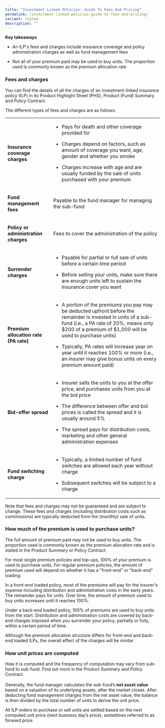 ```yaml
---
title: "Investment Linked Policies: Guide To Fees And Pricing"
permalink: /investment-linked-policies-guide-to-fees-and-pricing/
variant: tiptap
description: ""
---
```

<p><strong>Key takeaways</strong>
</p>
<ul data-tight="true" class="tight">
<li>
<p>An ILP's fees and charges include insurance coverage and policy administration
charges as well as fund management fees</p>
</li>
<li>
<p>Not all of your premium paid may be used to buy units. The proportion
used is commonly known as the premium allocation rate</p>
</li>
</ul>
<h3><strong>Fees and charges</strong></h3>
<p>You can find the details of all the charges of an investment-linked insurance
policy (ILP) in its Product Highlight Sheet (PHS), Product (Fund) Summary
and Policy Contract.</p>
<p>The different types of fees and charges are as follows:</p>
<table style="minWidth: 50px">
<colgroup>
<col>
<col>
</colgroup>
<tbody>
<tr>
<td rowspan="1" colspan="1">
<p><strong>Insurance coverage charges</strong>
</p>
</td>
<td rowspan="1" colspan="1">
<ul data-tight="true" class="tight">
<li>
<p>Pays for death and other coverage provided for</p>
</li>
<li>
<p>Charges depend on factors, such as amount of coverage you want, age, gender
and whether you smoke</p>
</li>
<li>
<p>Charges increase with age and are usually funded by the sale of units
purchased with your premium</p>
</li>
</ul>
</td>
</tr>
<tr>
<td rowspan="1" colspan="1">
<p><strong>Fund management fees</strong>
</p>
</td>
<td rowspan="1" colspan="1">
<p>Payable to the fund manager for managing the sub-fund</p>
</td>
</tr>
<tr>
<td rowspan="1" colspan="1">
<p><strong>Policy or administration charges</strong>
</p>
</td>
<td rowspan="1" colspan="1">
<p>Fees to cover the administration of the policy</p>
</td>
</tr>
<tr>
<td rowspan="1" colspan="1">
<p><strong>Surrender charges</strong>
</p>
</td>
<td rowspan="1" colspan="1">
<ul data-tight="true" class="tight">
<li>
<p>Payable for partial or full sale of units before a certain time period</p>
</li>
<li>
<p>Before selling your units, make sure there are enough units left to sustain
the insurance cover you want</p>
</li>
</ul>
</td>
</tr>
<tr>
<td rowspan="1" colspan="1">
<p><strong>Premium allocation rate (PA rate)</strong>
</p>
</td>
<td rowspan="1" colspan="1">
<ul data-tight="true" class="tight">
<li>
<p>A portion of the premiums you pay may be deducted upfront before the remainder
is invested in units of a sub-fund (i.e., a PA rate of 20%, means only
$200 of a premium of $1,000 will be used to purchase units)</p>
</li>
<li>
<p>Typically, PA rates will increase year on year until it reaches 100% or
more (i.e., an insurer may give bonus units on every premium amount paid)</p>
</li>
</ul>
</td>
</tr>
<tr>
<td rowspan="1" colspan="1">
<p><strong>Bid-offer spread</strong>
</p>
</td>
<td rowspan="1" colspan="1">
<ul data-tight="true" class="tight">
<li>
<p>Insurer sells the units to you at the offer price, and purchases units
from you at the bid price</p>
</li>
<li>
<p>The difference between offer and bid prices is called the spread and it
is usually around 5%</p>
</li>
<li>
<p>The spread pays for distribution costs, marketing and other general administration
expenses</p>
</li>
</ul>
</td>
</tr>
<tr>
<td rowspan="1" colspan="1">
<p><strong>Fund switching charge</strong>
</p>
</td>
<td rowspan="1" colspan="1">
<ul data-tight="true" class="tight">
<li>
<p>Typically, a limited number of fund switches are allowed each year without
charge</p>
</li>
<li>
<p>Subsequent switches will be subject to a charge</p>
</li>
</ul>
</td>
</tr>
</tbody>
</table>
<p>Note that fees and charges may not be guaranteed and are subject to change.
These fees and charges (including distribution costs such as commissions)
are typically deducted from the (monthly) sale of units.</p>
<h3><strong>How much of the premium is used to purchase units?</strong></h3>
<p>The full amount of premium paid may not be used to buy units. The proportion
used is commonly known as the premium allocation rate and is stated in
the Product Summary or Policy Contract.</p>
<p>For most single premium policies and top-ups, 100% of your premium is
used to purchase units. For regular premium policies, the amount of premium
used will depend on whether it has a "front-end" or "back-end" loading.</p>
<p>In a front-end loaded policy, most of the premiums will pay for the insurer's
expense including distribution and administration costs in the early years.
The remainder pays for units. Over time, the amount of premium used to
buy units increases until it reaches 100%.</p>
<p>Under a back-end loaded policy, 100% of premiums are used to buy units
from the start. Distribution and administration costs are covered by back-end
charges imposed when you surrender your policy, partially or fully, within
a certain period of time.</p>
<p>Although the premium allocation structure differs for front-end and back-end
loaded ILPs, the overall effect of the charges will be similar.</p>
<h3><strong>How unit prices are computed</strong></h3>
<p>How it is computed and the frequency of computation may vary from sub-fund
to sub-fund. Find out more in the Product Summary and Policy Contract.
<br>
<br>Generally, the fund manager calculates the sub-fund’s <strong>net asset value </strong>based
on a valuation of its underlying assets, after the market closes. After
deducting fund management charges from the net asset value, the balance
is then divided by the total number of units to derive the unit price.</p>
<p>All ILP orders to purchase or sell units are settled based on the next
computed unit price (next business day’s price), sometimes referred to
as forward price.</p>